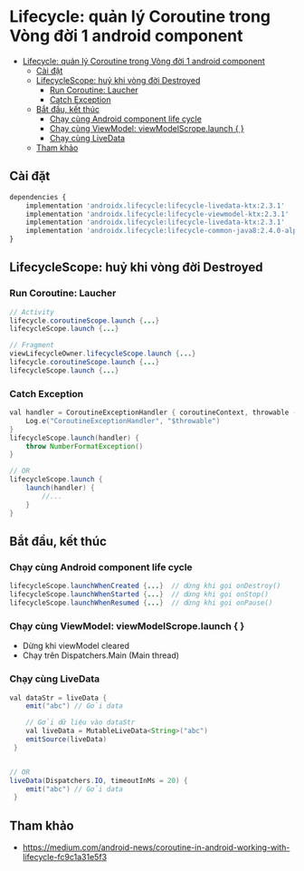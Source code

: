 # Lifecycle: quản lý Coroutine trong Vòng đời 1 android component

- [Lifecycle: quản lý Coroutine trong Vòng đời 1 android component](#lifecycle-quản-lý-coroutine-trong-vòng-đời-1-android-component)
  - [Cài đặt](#cài-đặt)
  - [LifecycleScope: huỷ khi vòng đời Destroyed](#lifecyclescope-huỷ-khi-vòng-đời-destroyed)
    - [Run Coroutine: Laucher](#run-coroutine-laucher)
    - [Catch Exception](#catch-exception)
  - [Bắt đầu, kết thúc](#bắt-đầu-kết-thúc)
    - [Chạy cùng Android component life cycle](#chạy-cùng-android-component-life-cycle)
    - [Chạy cùng ViewModel: viewModelScrope.launch { }](#chạy-cùng-viewmodel-viewmodelscropelaunch--)
    - [Chạy cùng LiveData](#chạy-cùng-livedata)
  - [Tham khảo](#tham-khảo)

## Cài đặt

```js
dependencies {
    implementation 'androidx.lifecycle:lifecycle-livedata-ktx:2.3.1'
    implementation 'androidx.lifecycle:lifecycle-viewmodel-ktx:2.3.1'
    implementation 'androidx.lifecycle:lifecycle-livedata-ktx:2.3.1'
    implementation 'androidx.lifecycle:lifecycle-common-java8:2.4.0-alpha03'
}
```

## LifecycleScope: huỷ khi vòng đời Destroyed

### Run Coroutine: Laucher

```java
// Activity
lifecycle.coroutineScope.launch {...}
lifecycleScope.launch {...}

// Fragment
viewLifecycleOwner.lifecycleScope.launch {...}
lifecycle.coroutineScope.launch {...}
lifecycleScope.launch {...}
```

### Catch Exception

```java
val handler = CoroutineExceptionHandler { coroutineContext, throwable ->
    Log.e("CoroutineExceptionHandler", "$throwable")
}
lifecycleScope.launch(handler) {
    throw NumberFormatException()
}

// OR
lifecycleScope.launch {
    launch(handler) {
        //...
    }
}
```

## Bắt đầu, kết thúc

### Chạy cùng Android component life cycle

```java
lifecycleScope.launchWhenCreated {...}  // dừng khi gọi onDestroy()
lifecycleScope.launchWhenStarted {...}  // dừng khi gọi onStop()
lifecycleScope.launchWhenResumed {...}  // dừng khi gọi onPause()
```

### Chạy cùng ViewModel: viewModelScrope.launch { }

- Dừng khi viewModel cleared
- Chạy trên Dispatchers.Main (Main thread)

### Chạy cùng LiveData

```java
val dataStr = liveData { 
    emit("abc") // Gởi data

    // Gởi dữ liệu vào dataStr
    val liveData = MutableLiveData<String>("abc")
    emitSource(liveData)
 }


// OR
liveData(Dispatchers.IO, timeoutInMs = 20) { 
    emit("abc") // Gởi data
 }
```

## Tham khảo

- <https://medium.com/android-news/coroutine-in-android-working-with-lifecycle-fc9c1a31e5f3>